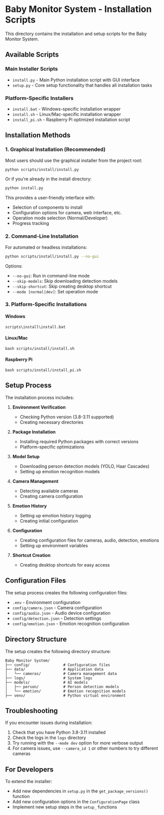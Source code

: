 # Baby Monitor System - Installation Scripts

This directory contains the installation and setup scripts for the Baby Monitor System.

## Available Scripts

### Main Installer Scripts

- `install.py` - Main Python installation script with GUI interface
- `setup.py` - Core setup functionality that handles all installation tasks

### Platform-Specific Installers

- `install.bat` - Windows-specific installation wrapper
- `install.sh` - Linux/Mac-specific installation wrapper
- `install_pi.sh` - Raspberry Pi optimized installation script

## Installation Methods

### 1. Graphical Installation (Recommended)

Most users should use the graphical installer from the project root:

```bash
python scripts/install/install.py
```

Or if you're already in the install directory:

```bash
python install.py
```

This provides a user-friendly interface with:

- Selection of components to install
- Configuration options for camera, web interface, etc.
- Operation mode selection (Normal/Developer)
- Progress tracking

### 2. Command-Line Installation

For automated or headless installations:

```bash
python scripts/install/install.py --no-gui
```

Options:

- `--no-gui`: Run in command-line mode
- `--skip-models`: Skip downloading detection models
- `--skip-shortcut`: Skip creating desktop shortcut
- `--mode [normal|dev]`: Set operation mode

### 3. Platform-Specific Installations

#### Windows

```
scripts\install\install.bat
```

#### Linux/Mac

```
bash scripts/install/install.sh
```

#### Raspberry Pi

```
bash scripts/install/install_pi.sh
```

## Setup Process

The installation process includes:

1. **Environment Verification**
   - Checking Python version (3.8-3.11 supported)
   - Creating necessary directories

2. **Package Installation**
   - Installing required Python packages with correct versions
   - Platform-specific optimizations

3. **Model Setup**
   - Downloading person detection models (YOLO, Haar Cascades)
   - Setting up emotion recognition models

4. **Camera Management**
   - Detecting available cameras
   - Creating camera configuration

5. **Emotion History**
   - Setting up emotion history logging
   - Creating initial configuration

6. **Configuration**
   - Creating configuration files for cameras, audio, detection, emotions
   - Setting up environment variables

7. **Shortcut Creation**
   - Creating desktop shortcuts for easy access

## Configuration Files

The setup process creates the following configuration files:

- `.env` - Environment configuration
- `config/camera.json` - Camera configuration
- `config/audio.json` - Audio device configuration
- `config/detection.json` - Detection settings
- `config/emotion.json` - Emotion recognition configuration

## Directory Structure

The setup creates the following directory structure:

```
Baby Monitor System/
├── config/               # Configuration files
├── data/                 # Application data
│   └── cameras/          # Camera management data
├── logs/                 # System logs
├── models/               # AI models
│   ├── person/           # Person detection models
│   └── emotion/          # Emotion recognition models
├── venv/                 # Python virtual environment
```

## Troubleshooting

If you encounter issues during installation:

1. Check that you have Python 3.8-3.11 installed
2. Check the logs in the `logs` directory
3. Try running with the `--mode dev` option for more verbose output
4. For camera issues, use `--camera_id 1` or other numbers to try different cameras

## For Developers

To extend the installer:

- Add new dependencies in `setup.py` in the `get_package_versions()` function
- Add new configuration options in the `ConfigurationPage` class
- Implement new setup steps in the `setup_` functions
